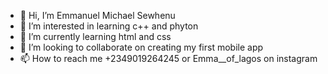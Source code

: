 - 👋 Hi, I’m Emmanuel Michael Sewhenu
- 👀 I’m interested in learning c++ and phyton
- 🌱 I’m currently learning html and css
- 💞️ I’m looking to collaborate on creating my first mobile app
- 📫 How to reach me +2349019264245 or Emma__of_lagos on instagram

<!---
Emmyhottt/Emmyhottt is a ✨ special ✨ repository because its `README.md` (this file) appears on your GitHub profile.
You can click the Preview link to take a look at your changes.
--->
